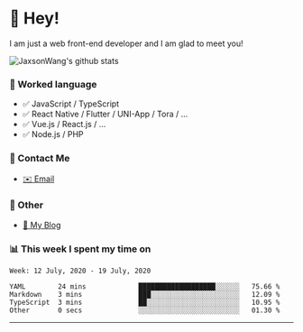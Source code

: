 # 👋 Hey!

I am just a web front-end developer and I am glad to meet you!

![JaxsonWang's github stats](https://github-readme-stats.vercel.app/api?username=JaxsonWang&&show_icons=true&&title_color=1abc9c&&icon_color=1abc9c)


### 📝 Worked language

- ✅ JavaScript / TypeScript
- ✅ React Native / Flutter / UNI-App / Tora / ...
- ✅ Vue.js / React.js / ...
- ✅ Node.js / PHP

### 📮 Contact Me

- [✉️ Email](mailto:i@iiong.com)

### 🤪 Other

- [📌 My Blog](https://iiong.com)

### 📊 This week I spent my time on

<!--START_SECTION:waka-->
```text
Week: 12 July, 2020 - 19 July, 2020

YAML        24 mins             ███████████████████░░░░░░   75.66 % 
Markdown    3 mins              ███░░░░░░░░░░░░░░░░░░░░░░   12.09 % 
TypeScript  3 mins              ██░░░░░░░░░░░░░░░░░░░░░░░   10.95 % 
Other       0 secs              ░░░░░░░░░░░░░░░░░░░░░░░░░   01.30 %
```
<!--END_SECTION:waka-->

---
